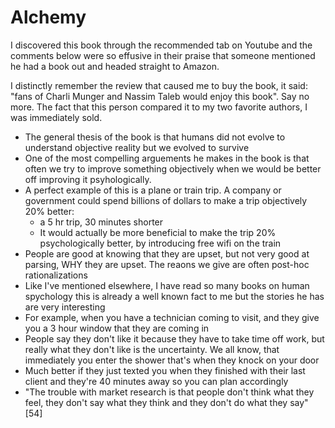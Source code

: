 # Alchemy

I discovered this book through the recommended tab on Youtube and the comments below were so effusive in their praise that someone mentioned he had a book out and headed straight to Amazon.

I distinctly remember the review that caused me to buy the book, it said: "fans of Charli Munger and Nassim Taleb would enjoy this book". Say no more. The fact that this person compared it to my two favorite authors, I was immediately sold.

- The general thesis of the book is that humans did not evolve to understand objective reality but we evolved to survive
- One of the most compelling arguements he makes in the book is that often we try to improve something objectively when we would be better off improving it psyhologically.
- A perfect example of this is a plane or train trip. A company or government could spend billions of dollars to make a trip objectively 20% better: 
    - a 5 hr trip, 30  minutes shorter
    - It would actually be more beneficial to make the trip 20% psychologically better, by introducing free wifi on the train
- People are good at knowing that they are upset, but not very good at parsing, WHY they are upset. The reaons we give are often post-hoc rationalizations
- Like I've mentioned elsewhere, I have read so many books on human spychology this is already a well known fact to me but the stories he has are very interesting
- For example, when you have a technician coming to visit, and they give you a 3 hour window that they are coming in
- People say they don't like it because they have to take time off work, but really what they don't like is the uncertainty. We all know, that immediately you enter the shower that's when they knock on your door
- Much better if they just texted you when they finished with their last client and they're 40 minutes away so you can plan accordingly
- "The trouble with market research is that people don't think what they feel, they don't say what they think and they don't do what they say" [54]